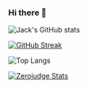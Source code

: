 ### Hi there 👋

![Jack's GitHub stats](https://github-readme-stats.vercel.app/api?username=jack41402&show_icons=true&theme=tokyonight&hide_border=true)

[![GitHub Streak](https://github-readme-streak-stats.herokuapp.com?user=jack41402&theme=tokyonight&count_private=true&hide_border=true&date_format=M%20j%5B%2C%20Y%5D)](https://git.io/streak-stats)

![Top Langs](https://github-readme-stats.vercel.app/api/top-langs/?username=jack41402&layout=compact&theme=tokyonight&hide_border=true&hide=html)

[![Zerojudge Stats](https://zj-query-0.herokuapp.com/user?account=AccountName&name=jack41402)](https://github.com/jason810496/Zerojudge-stats)
<!--
**jack41402/jack41402** is a ✨ _special_ ✨ repository because its `README.md` (this file) appears on your GitHub profile.

Here are some ideas to get you started:

- 🔭 I’m currently working on ...
- 🌱 I’m currently learning ...
- 👯 I’m looking to collaborate on ...
- 🤔 I’m looking for help with ...
- 💬 Ask me about ...
- 📫 How to reach me: ...
- 😄 Pronouns: ...
- ⚡ Fun fact: ...
-->
